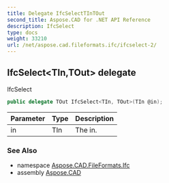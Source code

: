 ```yaml
---
title: Delegate IfcSelectTInTOut
second_title: Aspose.CAD for .NET API Reference
description: IfcSelect
type: docs
weight: 33210
url: /net/aspose.cad.fileformats.ifc/ifcselect-2/
---
```

## IfcSelect&lt;TIn,TOut&gt; delegate

IfcSelect

```csharp
public delegate TOut IfcSelect<TIn, TOut>(TIn @in);
```

| Parameter | Type | Description |
| --- | --- | --- |
| in | TIn | The in. |

### See Also

* namespace [Aspose.CAD.FileFormats.Ifc](../../aspose.cad.fileformats.ifc/)
* assembly [Aspose.CAD](../../)


